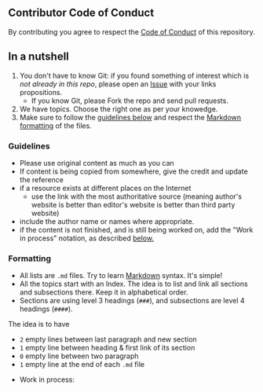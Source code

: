 ## Contributor Code of Conduct
By contributing you agree to respect the [Code of Conduct](https://github.com//anoop-gupt/frontend-engineering-playbook/CODE_OF_CONDUCT.md) of this repository.

## In a nutshell
1. You don't have to know Git: if you found something of interest which is *not already in this repo*, please open an [Issue](https://github.com/frontend-engineering-playbook/issues) with your links propositions.
    - If you know Git, please Fork the repo and send pull requests.
2. We have topics. Choose the right one as per your knowedge.
3. Make sure to follow the [guidelines below](#guidelines) and respect the [Markdown formatting](#formatting) of the files.



### Guidelines
- Please use original content as much as you can
- If content is being copied from somewhere, give the credit and update the reference
- if a resource exists at different places on the Internet
    + use the link with the most authoritative source (meaning author's website is better than editor's website is better than third party website)
- include the author name or names where appropriate. 
- if the content is not finished, and is still being worked on, add the "Work in process" notation, as described [below.](#in_process)

### Formatting
- All lists are `.md` files. Try to learn [Markdown](https://guides.github.com/features/mastering-markdown/) syntax. It's simple!
- All the topics start with an Index. The idea is to list and link all sections and subsections there. Keep it in alphabetical order.
- Sections are using level 3 headings (`###`), and subsections are level 4 headings (`####`).

The idea is to have
- `2` empty lines between last paragraph and new section
- `1` empty line between heading & first link of its section
- `0` empty line between two paragraph
- `1` empty line at the end of each `.md` file


<a name="in_process"></a>
- Work in process:

